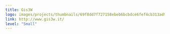 ```yaml
---
title: Gis3W
logo: images/projects/thumbnails/69f8dd7f727158ebeb6bcbdce6fef4cb313ad9f9.png.150x50_q85.png
link: http://www.gis3w.it/
level: "Small"
---
```

